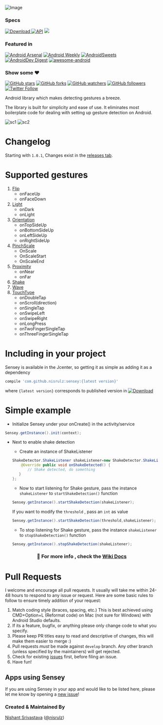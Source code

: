 ![Image](https://github.com/nisrulz/sensey/blob/master/img/github_banner.png)


### Specs
[ ![Download](https://api.bintray.com/packages/nisrulz/maven/com.github.nisrulz%3Asensey/images/download.svg) ](https://bintray.com/nisrulz/maven/com.github.nisrulz%3Asensey/_latestVersion) [![API](https://img.shields.io/badge/API-9%2B-orange.svg?style=flat)](https://android-arsenal.com/api?level=9) <a href="http://www.methodscount.com/?lib=com.github.nisrulz%3Asensey%3A1.4.1"><img src="https://img.shields.io/badge/Methods count-core: 126 | deps: 5169-e91e63.svg"/></a>

### Featured in
[![Android Arsenal](https://img.shields.io/badge/Android%20Arsenal-Sensey-green.svg?style=true)](https://android-arsenal.com/details/1/3550) [![Android Weekly](https://img.shields.io/badge/Android%20Weekly-%23209-blue.svg)](http://androidweekly.net/issues/issue-209) [![AndroidSweets](https://img.shields.io/badge/AndroidSweets-%2320-ff69b4.svg)](https://androidsweets.ongoodbits.com/2016/05/26/issue-20) [![AndroidDev Digest](https://img.shields.io/badge/AndroidDev%20Digest-%23100-blue.svg)](https://www.androiddevdigest.com/digest-100/) [![awesome-android](https://cdn.rawgit.com/sindresorhus/awesome/d7305f38d29fed78fa85652e3a63e154dd8e8829/media/badge.svg)](https://snowdream.github.io/awesome-android/Other.html#Gesture)

### Show some :heart:
[![GitHub stars](https://img.shields.io/github/stars/nisrulz/sensey.svg?style=social&label=Star)](https://github.com/nisrulz/sensey) [![GitHub forks](https://img.shields.io/github/forks/nisrulz/sensey.svg?style=social&label=Fork)](https://github.com/nisrulz/sensey/fork) [![GitHub watchers](https://img.shields.io/github/watchers/nisrulz/sensey.svg?style=social&label=Watch)](https://github.com/nisrulz/sensey) [![GitHub followers](https://img.shields.io/github/followers/nisrulz.svg?style=social&label=Follow)](https://github.com/nisrulz/sensey)  
[![Twitter Follow](https://img.shields.io/twitter/follow/nisrulz.svg?style=social)](https://twitter.com/nisrulz) 

Android library which makes detecting gestures a breeze.

The library is built for simplicity and ease of use. It eliminates most boilerplate code for dealing with setting up gesture detection on Android.

![sc1](https://github.com/nisrulz/sensey/blob/master/img/sc1.png) ![sc2](https://github.com/nisrulz/sensey/blob/master/img/sc2.png)

# Changelog

Starting with `1.0.1`, Changes exist in the [releases tab](https://github.com/nisrulz/sensey/releases).

# Supported gestures

 1. [Flip](https://github.com/nisrulz/sensey/wiki/Usage#flip)
    + onFaceUp
    + onFaceDown
 1. [Light](https://github.com/nisrulz/sensey/wiki/Usage#light)
    + onDark
    + onLight
 1. [Orientation](https://github.com/nisrulz/sensey/wiki/Usage#orientation)
    + onTopSideUp
    + onBottomSideUp
    + onLeftSideUp
    + onRightSideUp
 1. [PinchScale](https://github.com/nisrulz/sensey/wiki/Usage#pinchscale)
    + OnScale
    + OnScaleStart
    + OnScaleEnd
 1. [Proximity](https://github.com/nisrulz/sensey/wiki/Usage#proximity)
    + onNear
    + onFar
 1. [Shake](https://github.com/nisrulz/sensey/wiki/Usage#shake)
 1. [Wave](https://github.com/nisrulz/sensey/wiki/Usage#wave)
 1. [TouchType](https://github.com/nisrulz/sensey/wiki/Usage#touchtype)
    + onDoubleTap
    + onScroll(direction)
    + onSingleTap
    + onSwipeLeft
    + onSwipeRight
    + onLongPress
    + onTwoFingerSingleTap
    + onThreeFingerSingleTap


# Including in your project
Sensey is available in the Jcenter, so getting it as simple as adding it as a dependency
```gradle
compile 'com.github.nisrulz:sensey:{latest version}'
```
where `{latest version}` corresponds to published version in [ ![Download](https://api.bintray.com/packages/nisrulz/maven/com.github.nisrulz%3Asensey/images/download.svg) ](https://bintray.com/nisrulz/maven/com.github.nisrulz%3Asensey/_latestVersion)

# Simple example

+ Initialize Sensey under your onCreate() in the activity/service
```java
Sensey.getInstance().init(context);
```

+ Next to enable shake detection 
  + Create an instance of ShakeListener
  ```java
  ShakeDetector.ShakeListener shakeListener=new ShakeDetector.ShakeListener() {
      @Override public void onShakeDetected() {
         // Shake detected, do something
     }
  };
  ```
  + Now to start listening for Shake gesture, pass the instance `shakeListener` to `startShakeDetection()` function
  ```java
  Sensey.getInstance().startShakeDetection(shakeListener);
  ```
  
  If you want to modify the `threshold` , pass an `int` as value
  ```java
  Sensey.getInstance().startShakeDetection(threshold,shakeListener);
  ```
  + To stop listening for Shake gesture, pass the instance `shakeListener` to `stopShakeDetection()` function
  ```java
  Sensey.getInstance().stopShakeDetection(shakeListener);
  ```

### <center> :page_with_curl: For more info , check the **[Wiki Docs](https://github.com/nisrulz/sensey/wiki/Usage)** </center>

# Pull Requests
I welcome and encourage all pull requests. It usually will take me within 24-48 hours to respond to any issue or request. Here are some basic rules to follow to ensure timely addition of your request:
  1. Match coding style (braces, spacing, etc.) This is best achieved using CMD+Option+L (Reformat code) on Mac (not sure for Windows) with Android Studio defaults.
  2. If its a feature, bugfix, or anything please only change code to what you specify.
  3. Please keep PR titles easy to read and descriptive of changes, this will make them easier to merge :)
  4. Pull requests _must_ be made against `develop` branch. Any other branch (unless specified by the maintainers) will get rejected.
  5. Check for existing [issues](https://github.com/nisrulz/sensey/issues) first, before filing an issue.  
  6. Have fun!

## Apps using Sensey
If you are using Sensey in your app and would like to be listed here, please let me know by opening a [new issue](https://github.com/nisrulz/sensey/issues/new)!

### Created & Maintained By
[Nishant Srivastava](https://github.com/nisrulz) ([@nisrulz](https://www.twitter.com/nisrulz))